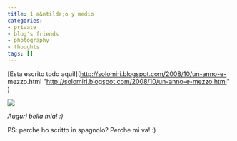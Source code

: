 ```yaml
---
title: 1 a&ntilde;o y medio
categories:
- private
- blog's friends
- photography
- thoughts
tags: []
---
```

[Esta escrito todo aqui!](http://solomiri.blogspot.com/2008/10/un-anno-e-
mezzo.html "http://solomiri.blogspot.com/2008/10/un-anno-e-mezzo.html" )

[![]({{site.url}}/images/redrose.jpg)]({{site.url}}/images/redrose.jpg)

_Auguri bella mia! :)_

PS: perche ho scritto in spagnolo? Perche mi va! :)

